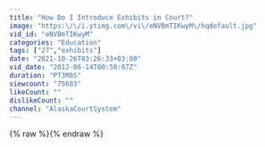 ```yaml
---
title: "How Do I Introduce Exhibits in Court?"
image: "https:\/\/i.ytimg.com\/vi\/eNVBmTIKwyM\/hqdefault.jpg"
vid_id: "eNVBmTIKwyM"
categories: "Education"
tags: ["27","exhibits"]
date: "2021-10-26T03:26:33+03:00"
vid_date: "2012-06-14T00:50:07Z"
duration: "PT3M8S"
viewcount: "75683"
likeCount: ""
dislikeCount: ""
channel: "AlaskaCourtSystem"
---
```

{% raw %}{% endraw %}
